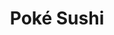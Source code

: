 ---
layout: place
title: "Poké Sushi"
permalink: /new-york/rochester/poke-sushi.html
stateAbbr: NY
stateName: New York
cityName: Rochester
place_id: ChIJgZ4rgWm11okRMp8cCu7XpZE
photos:
  - name: >-
      places/ChIJgZ4rgWm11okRMp8cCu7XpZE/photos/AeeoHcKZu_XPgKnvuWo-geAP5V6Z1mBbKD5hHUXEsIFtEwF7hDy21Z6Wki_DXN0nfuQM3VoQjo8bBa6f4Ct7-Qsl3a3X4u6kdkTLcff66gK2gsipq5L3JTfScw19RXdGN-c6d_fgGvtNexppA4B1vM6wd_4K9G-uQ-u_YEXCtZPyX_HMkBLCYthsvtoO_zlJMlyyT2jYr4pzR2w3Ns23p-kR0R8__OV0rRSMmkz8x30SVkszNjD0BarVuZBDRCE9Oo0Sgrxg5bE03Yo-a7G_cquMLJstUeWiPSJTvwAleqdMZtug93hg2GhcWNbE8APIXe8FweVO8mH64q29Yg5VqJ3nm0U2fFZEN-L_KQDX-8rZ4D7yzxkTDca9eYFYJh1mYCXouA41_wZyCas3J0Q06x5E7g3dgZz3NobHIFRg16B5gEPS8tnA
    widthPx: 4032
    heightPx: 3024
    authorAttributions:
      - displayName: Nathan Bantle
        uri: https://maps.google.com/maps/contrib/108911125802106582473
        photoUri: >-
          https://lh3.googleusercontent.com/a-/ALV-UjV8N59-_IsN9tTBQBSl0-t_G_kQs48xyEWFGRVqs8VPyXKZcZKe9g=s100-p-k-no-mo
    flagContentUri: >-
      https://www.google.com/local/imagery/report/?cb_client=maps_api_places.places_api&image_key=!1e10!2sCIHM0ogKEICAgIDK5_GEnAE&hl=en-US
    googleMapsUri: >-
      https://www.google.com/maps/place//data=!3m4!1e2!3m2!1sCIHM0ogKEICAgIDK5_GEnAE!2e10!4m2!3m1!1s0x89d6b569812b9e81:0x91a5d7ee0a1c9f32
  - name: >-
      places/ChIJgZ4rgWm11okRMp8cCu7XpZE/photos/AeeoHcJeDxtRGYHBDoEJWk9xwbEUhPntJjCMcAyfZoYcDcYRlnMlOKUbvZE9GWW0varwK23Nn-0_KwI079yYbmNYS9Hs8Sbujuf_c75Mvgoq7ti1v9lABukWC4Wm_QS8EsHIeMKBRwHg87CQNEGg9n0KGhfyLbf6lIhpLZSCQS1EXe0UsAt9puurjSeNwz_DyfCy2vVD51w3DXNqj7p9Sk_LcRTi12eftiqv66pqI226ZlyYQUwYh9S-BrxkACRzRkcFPOtoHZW8Zws7SftADK2WVuBNgTuEmtlUC4sHSkr1mZI9Aw
    widthPx: 4032
    heightPx: 2269
    authorAttributions:
      - displayName: Poké Sushi
        uri: https://maps.google.com/maps/contrib/101290444976368253085
        photoUri: >-
          https://lh3.googleusercontent.com/a-/ALV-UjUgYs4lxFLe-I2HnqrgXX0go8qKqWHtOsSKgEpTitGwBHlKYDE=s100-p-k-no-mo
    flagContentUri: >-
      https://www.google.com/local/imagery/report/?cb_client=maps_api_places.places_api&image_key=!1e10!2sAF1QipP4Q8maMk8hpKQPnbu9ffCVswd_NZgxaTgFruZx&hl=en-US
    googleMapsUri: >-
      https://www.google.com/maps/place//data=!3m4!1e2!3m2!1sAF1QipP4Q8maMk8hpKQPnbu9ffCVswd_NZgxaTgFruZx!2e10!4m2!3m1!1s0x89d6b569812b9e81:0x91a5d7ee0a1c9f32
  - name: >-
      places/ChIJgZ4rgWm11okRMp8cCu7XpZE/photos/AeeoHcJIZ_oFg3R4zc8pwPJG8tMnbA5oXkadek53vEfWq_G7TI-ANPFiyKb2ZvgxVPW8ZQtIE50mZqKgiJIXX2N1GIUFDT9kEljcLwEQEmm78ZoYEHKhkMAk5dj4-uv3PuTBxn_-WHuYSbDmyAeKiuz12LfFWRfTQmZVHOu-9oxdJVsadpuW2FWLi79fnBhMI_2jGhzhLqEZnDyO-YRNoZKVfWoCeCF0Wi2X9UrbNp-2y5L3XRkEzgbhdzyG1Occ-zq4lZQ0rO6iW5Mf8k824ghWukZ8G6kmuzW1-sR6RJYEt3WlPhQEn13ULuFzNeeRhy-RitC3S2D7eFaYO0NrZBoDTBzfwwQlwii0lWsmscvXa0LCcu57vbf0IpwHpXJSawGIM8ONosVf6lKXSMyCKjFiWDTqmxLXZ3xJhQ15Sk323A78cWK4
    widthPx: 3886
    heightPx: 2914
    authorAttributions:
      - displayName: Gianluca D'Elia
        uri: https://maps.google.com/maps/contrib/107598182021265887761
        photoUri: >-
          https://lh3.googleusercontent.com/a-/ALV-UjXSjI9Oz_eJnK8PUxGa9ZuaRPTkD6Ml79U0DNWkffG7HtRvigw6=s100-p-k-no-mo
    flagContentUri: >-
      https://www.google.com/local/imagery/report/?cb_client=maps_api_places.places_api&image_key=!1e10!2sCIHM0ogKEICAgICjv9yy8gE&hl=en-US
    googleMapsUri: >-
      https://www.google.com/maps/place//data=!3m4!1e2!3m2!1sCIHM0ogKEICAgICjv9yy8gE!2e10!4m2!3m1!1s0x89d6b569812b9e81:0x91a5d7ee0a1c9f32
  - name: >-
      places/ChIJgZ4rgWm11okRMp8cCu7XpZE/photos/AeeoHcIWyjVL2T2y2QoLaQ4qP5MH3Usa_Tax9Xb4nFv--KkvCAwFCQAqSdbZ7A8hoSSSSdQSmK13ceXtQut1aU8uob3qmZgC7IrxeCoyNEg910xok2eCjRpwOdc6Md_ZtwCVSDfrDYkqFKtv4oVmlNv2A14Vd0juhO08dVr7KTLOdwyIP5yVOAKcaY0OJUzVC8BZcwkKrTMwEN3vNnVRzAcT8ZcNP3hP5Q60KpZGRYvlFusZTwYe_d7MYX2pw2I7yPXMOf_4lslHZly7mEn2JU_UxefhMjnXczuVVBGFPGoy4iOEobEpBjru-f7JlwPaahY9SCFbTBiAX3zUL2ByQMjEsjfikmkvaw2kXLsyj8p3Q5HXZZ465e_oK2bch5AVN9UviFM4F7GvuhqjP_bSC9TntV53EQP8Cm3Uy-2eaqzKXofWqA
    widthPx: 1536
    heightPx: 2048
    authorAttributions:
      - displayName: Nadine Flores
        uri: https://maps.google.com/maps/contrib/112747697834267298543
        photoUri: >-
          https://lh3.googleusercontent.com/a-/ALV-UjW6EOFuE-lun9Z2-EK9Du-FaCAXAFj_9mKS9MjY7WbSVL6iImrj=s100-p-k-no-mo
    flagContentUri: >-
      https://www.google.com/local/imagery/report/?cb_client=maps_api_places.places_api&image_key=!1e10!2sCIHM0ogKEICAgIDXwdj-aA&hl=en-US
    googleMapsUri: >-
      https://www.google.com/maps/place//data=!3m4!1e2!3m2!1sCIHM0ogKEICAgIDXwdj-aA!2e10!4m2!3m1!1s0x89d6b569812b9e81:0x91a5d7ee0a1c9f32
  - name: >-
      places/ChIJgZ4rgWm11okRMp8cCu7XpZE/photos/AeeoHcLVNAFGHPUoiIgYXxCzHJJJ5_HYA-myr5HfMClaUopP2ZfRJqlH8v1FTQvHxh0kTkEaOFwdonv-pZQhpSUx3BC16p8bFYVZEbaAFroOKqC2wrEqILjxW1M0NRWKvXHMYsyMyjx9_ArCdy0EejlEAn1HUmM1YVreYiQ6LakTbR-1PsM5WN5nzJHqOT0dK8e4R3sln_2KPbsGr0hSM5ZX7gPkvvzNXepBOelrWaLc04q6hIxRQIZnvQRyV__dKWFrxb8dh-SAyCIMznZP1T3FtaYSBq0BvbV04Z6D4ExN2s8CYdJW8zgabxJvsIeyOCchbW_tKf3k6tLQfvQ_yCK_ONKgxTEYnxlsfFxd3VK3awyw29s0TnJQBYH4ONEScHAgVHNP_loLUaZfUDU2mGO3cH9en52ZxXgD0EiUjDbd4OmK0hZY
    widthPx: 2875
    heightPx: 3833
    authorAttributions:
      - displayName: Gianluca D'Elia
        uri: https://maps.google.com/maps/contrib/107598182021265887761
        photoUri: >-
          https://lh3.googleusercontent.com/a-/ALV-UjXSjI9Oz_eJnK8PUxGa9ZuaRPTkD6Ml79U0DNWkffG7HtRvigw6=s100-p-k-no-mo
    flagContentUri: >-
      https://www.google.com/local/imagery/report/?cb_client=maps_api_places.places_api&image_key=!1e10!2sCIHM0ogKEICAgICjv9yuzgE&hl=en-US
    googleMapsUri: >-
      https://www.google.com/maps/place//data=!3m4!1e2!3m2!1sCIHM0ogKEICAgICjv9yuzgE!2e10!4m2!3m1!1s0x89d6b569812b9e81:0x91a5d7ee0a1c9f32
  - name: >-
      places/ChIJgZ4rgWm11okRMp8cCu7XpZE/photos/AeeoHcI_HzfWQcFVSoC6HwPweNXoKWNeeSdzrUh19NCRt7EZDO_2pFlUTbH8S7I83zq8tJaMMqmQ4oVZ3-ZlR9lB-Gm7vOaDHZOgcDFwLuzIZiWeRWteV0jIj4WyawRLo5CFZ7vYmYe3KlDJ3s3qgFy_ZYeX3q_786K4Lg8kSRLDcvr8oSY3FIfaZrK7asFknJk_Mb_nPXifMvnwiacelBkNjDMxoqbDa55IoNDk9ybbcZjQuLQHsPaIyvJoBUrB9bAUr0G9YrH7GFe0ojegPxL0ZJ5WhirLgLYRsD_owAQF48E-ccy89K14uvNmFIPV7dvAn_R_mV354FjeZWmQkcK1H3ojE-3JjMoOjk9hPxe0aiK00G72XnYbLLFB_N86O_vJrD_dy5rPbThuAr6325D9v_bxWDXzcWMnjfCA_AsoCUekiRbs
    widthPx: 3472
    heightPx: 2094
    authorAttributions:
      - displayName: Vini Falciano
        uri: https://maps.google.com/maps/contrib/113267787333614730909
        photoUri: >-
          https://lh3.googleusercontent.com/a-/ALV-UjX9LP1DgI8haYSQFy1V6VdBd6uasQYzMEWo6JMKCGzWckHwuGDy2Q=s100-p-k-no-mo
    flagContentUri: >-
      https://www.google.com/local/imagery/report/?cb_client=maps_api_places.places_api&image_key=!1e10!2sCIHM0ogKEICAgICJnOqy2QE&hl=en-US
    googleMapsUri: >-
      https://www.google.com/maps/place//data=!3m4!1e2!3m2!1sCIHM0ogKEICAgICJnOqy2QE!2e10!4m2!3m1!1s0x89d6b569812b9e81:0x91a5d7ee0a1c9f32
  - name: >-
      places/ChIJgZ4rgWm11okRMp8cCu7XpZE/photos/AeeoHcLJyOqt_D6gZTcP0p2Ope5wO1OKpcXVCeC5FsaElbTVva6vDbLPUPN4PVxAcwU7RBfP5uv9X80d7yk6D39l8aw7yRXy4X4QG7G-7NFOfNW6VBYj9X4lcxnDkTSqAt_CSx1HDvwZcjLd63FvKdCifa8xv7ylu3h8fibILYY7jDvWtFHQ8v9G3GyWug1bEQRjaJPJkKdadrMjGXwCe7z8qBCqhfTRyBEf1mi7nLXFvRIdzcj9oG6vLMVrypnhcHznQfvmtg1LQrwTdlSkhXEGk6NWME64ZEo-2Udm0R8COYOQoSMxtTNIr_lPbkpYm6_l6DCsG8fu8dpyVqI2eN-VsSdnqUHJtFKQlXpLkQf2UEvmGF8VSwwx-rWyC1v9zeM-0fQ45q9MSs0CgQYEAxmoINpdH7tVYQ9di9I0PUcTPnifag
    widthPx: 2753
    heightPx: 3671
    authorAttributions:
      - displayName: Gianluca D'Elia
        uri: https://maps.google.com/maps/contrib/107598182021265887761
        photoUri: >-
          https://lh3.googleusercontent.com/a-/ALV-UjXSjI9Oz_eJnK8PUxGa9ZuaRPTkD6Ml79U0DNWkffG7HtRvigw6=s100-p-k-no-mo
    flagContentUri: >-
      https://www.google.com/local/imagery/report/?cb_client=maps_api_places.places_api&image_key=!1e10!2sCIHM0ogKEICAgICjv9yuPg&hl=en-US
    googleMapsUri: >-
      https://www.google.com/maps/place//data=!3m4!1e2!3m2!1sCIHM0ogKEICAgICjv9yuPg!2e10!4m2!3m1!1s0x89d6b569812b9e81:0x91a5d7ee0a1c9f32
  - name: >-
      places/ChIJgZ4rgWm11okRMp8cCu7XpZE/photos/AeeoHcJX_eGbZ3X-sl6KoTIKaujagDIkCWK0SOLqcrDoBPom6UK3o86PzT738IhUMu_fWupG1gWDLaAXNO20qD4x7uqLQNq298F2cKUCftjHM7Wr914aN0HGQJPHM_djma86uYWOrpUlRhQfJgcykUXkBq2knXALU8PWO0oDENZR3ADE6aWnyyR7Be2jwr1hfzW7lMl4M8firphMs-P_mIUCNl4d4Tc_8UiJbPtQ1pmgnmh1xolM-4ep2i8L4pn71jhohyInDSnFJZ5LsKJ0INZAEmoS54xsS3249lPww1FB7y4OuE34bU3WA6FKRii7zV-4fxdDRMzDVt0hVMtxiHardRYk7y4YpusanAZv_jveUeO1Sqk3Xvd5QuPwAg3vKNXTJlqIHwGwx0-XiKAZ3oPdoCxR5isvXTY90ZPPv0E-SiE
    widthPx: 4032
    heightPx: 3024
    authorAttributions:
      - displayName: Sara Cinotti
        uri: https://maps.google.com/maps/contrib/100373924976139508705
        photoUri: >-
          https://lh3.googleusercontent.com/a-/ALV-UjUUArm6vjoaJMRWlLOm1aBaSBELWLiuJ9bMaAu67kYaS58EFJ6U=s100-p-k-no-mo
    flagContentUri: >-
      https://www.google.com/local/imagery/report/?cb_client=maps_api_places.places_api&image_key=!1e10!2sCIHM0ogKEICAgIDRt5jlZg&hl=en-US
    googleMapsUri: >-
      https://www.google.com/maps/place//data=!3m4!1e2!3m2!1sCIHM0ogKEICAgIDRt5jlZg!2e10!4m2!3m1!1s0x89d6b569812b9e81:0x91a5d7ee0a1c9f32
  - name: >-
      places/ChIJgZ4rgWm11okRMp8cCu7XpZE/photos/AeeoHcIoJGrmdxgB5PHGjnMd9lMdi1jC7Sxcx1CJFnNvMJhqrKQFYPyDwzzA53szbNPNGo0tKmmmn6XFTKqyrRpX3ubLhUKhZ2MYtknRMYiFE1X-b_8vSVbf02DhaPbpUMxL6Dcpd1dltdVFV6GiuEK9_Kj2oK564YRcKkueh7nB5PMRXcqtM-6wZ5cKh9MOb2C18Slvee9_AfFMVntDuZpX1IFkK6N2w43f67Iai6GPuHvT92UvBkSSGWSMIDhPO17z_2_QIrwyNijX3x-2fJGAzVEv7EEkQWTgCXLNZVn_wdhHuYTm2AS1dlnNZ1slHkTlJf7byevC9mKCcXfsyHAwQImD_m59tyMyg9QwwHY3syxGbGy6PjkZfTS4Opp7S1gAOb6eBNrocPQ1rGLucTf4C5aNTkuzf5SmixLFUtvnxeDGiA
    widthPx: 3024
    heightPx: 4032
    authorAttributions:
      - displayName: Chris Fuqua
        uri: https://maps.google.com/maps/contrib/116868149773785048695
        photoUri: >-
          https://lh3.googleusercontent.com/a-/ALV-UjVt1jk9lzQvwGV0s1_OWGFJ0jain1RANCsAKyagMCjoKKAKvMM=s100-p-k-no-mo
    flagContentUri: >-
      https://www.google.com/local/imagery/report/?cb_client=maps_api_places.places_api&image_key=!1e10!2sCIHM0ogKEICAgICarMzeOg&hl=en-US
    googleMapsUri: >-
      https://www.google.com/maps/place//data=!3m4!1e2!3m2!1sCIHM0ogKEICAgICarMzeOg!2e10!4m2!3m1!1s0x89d6b569812b9e81:0x91a5d7ee0a1c9f32
  - name: >-
      places/ChIJgZ4rgWm11okRMp8cCu7XpZE/photos/AeeoHcJWX7I1R63_lrXPrM57xIxHmVDP5m_kXRd0wEcfc6KeCRs4Xss43TCEFtgzSxiitaZzcBd_7YY9VFCweRHuveL4LeWAt_E1wyTLgG4UBPIK6-13dZeLauSJoRoFMTbGwelOrrnaidumJxiCdrsltWgAWqncAxZNWjV-LX1-3AS2S9atjYorVY9FvRZzu-F_cBiT-XAPfr4beCPtcsfmsV0e4v3QxH3v0vzBuGKd8FS7SSCkj_pZUth6jiWPMHeGBYYCD_hNNNOg4WVsXUaPwiINK_zFMOP-VmYuAvfO_uDuK4GPzbPAb6q9TlDC8fd8EcZvlcSQFFwzFHoZS0ZqhNtOFbqUmSCWvEdxT7IKfcfMGBunI8MZqcRCB2QyTto_sne0rOz_lcTp9GTbqzbA_rlXgndU9iFhkfwSx6xt5pV2IA
    widthPx: 4032
    heightPx: 3024
    authorAttributions:
      - displayName: Corey
        uri: https://maps.google.com/maps/contrib/116013525197609596065
        photoUri: >-
          https://lh3.googleusercontent.com/a-/ALV-UjWmkAsvnyHPLC3bsfC6E_J4joVkh5HPoQ88x_7xKl_vtoTKoG32=s100-p-k-no-mo
    flagContentUri: >-
      https://www.google.com/local/imagery/report/?cb_client=maps_api_places.places_api&image_key=!1e10!2sCIHM0ogKEICAgID20_28KQ&hl=en-US
    googleMapsUri: >-
      https://www.google.com/maps/place//data=!3m4!1e2!3m2!1sCIHM0ogKEICAgID20_28KQ!2e10!4m2!3m1!1s0x89d6b569812b9e81:0x91a5d7ee0a1c9f32
address: 682 South Ave, Rochester, NY 14620, USA
street: 682 South Ave
city: Rochester
state: NY
zip: '14620'
country: USA
neighborhood: South Wedge
latitude: '43.142238'
longitude: '-77.604179'
accessibility_options:
  wheelchairAccessibleRestroom: true
business_status: OPERATIONAL
name: Poké Sushi
google_maps_links:
  directionsUri: >-
    https://www.google.com/maps/dir//''/data=!4m7!4m6!1m1!4e2!1m2!1m1!1s0x89d6b569812b9e81:0x91a5d7ee0a1c9f32!3e0
  placeUri: https://maps.google.com/?cid=10495031924028645170
  writeAReviewUri: >-
    https://www.google.com/maps/place//data=!4m3!3m2!1s0x89d6b569812b9e81:0x91a5d7ee0a1c9f32!12e1
  reviewsUri: >-
    https://www.google.com/maps/place//data=!4m4!3m3!1s0x89d6b569812b9e81:0x91a5d7ee0a1c9f32!9m1!1b1
  photosUri: >-
    https://www.google.com/maps/place//data=!4m3!3m2!1s0x89d6b569812b9e81:0x91a5d7ee0a1c9f32!10e5
primary_type: Sushi Restaurant
opening_hours:
  regular: null
  current: null
secondary_opening_hours:
  regular:
    weekdayDescriptions: null
    type: null
  current:
    weekdayDescriptions: null
    type: null
phone: (585) 270-8890
price_level: null
price_range: null
rating: '4.5'
rating_count: 295
website: http://www.pokesushiroc.com/
description: null
reviews:
  - name: >-
      places/ChIJgZ4rgWm11okRMp8cCu7XpZE/reviews/ChZDSUhNMG9nS0VJQ0FnSURmdnNLbGFnEAE
    relativePublishTimeDescription: 3 months ago
    rating: 5
    text:
      text: >-
        BEST BURGER IN TOWN. Amazing service and food.  The atmosphere is
        perfect. Lighting, ambiance, everything.

        The Kobe burger :: cooked perfect med rare every time. Many places can’t
        cook it perfect. Poke sushi can.

        One of my Top Favorite Burgers in town

        And they consistently cook a perfect temp.

        The outstanding service :: big thanks to poke sushi
      languageCode: en
    originalText:
      text: >-
        BEST BURGER IN TOWN. Amazing service and food.  The atmosphere is
        perfect. Lighting, ambiance, everything.

        The Kobe burger :: cooked perfect med rare every time. Many places can’t
        cook it perfect. Poke sushi can.

        One of my Top Favorite Burgers in town

        And they consistently cook a perfect temp.

        The outstanding service :: big thanks to poke sushi
      languageCode: en
    authorAttribution:
      displayName: Nicola Tesla
      uri: https://www.google.com/maps/contrib/106147572272639808653/reviews
      photoUri: >-
        https://lh3.googleusercontent.com/a-/ALV-UjUpD3TzuSE8kLS_xIqCUrEx6oa34F0zpyh3hwku3Zr2BQmDqynf=s128-c0x00000000-cc-rp-mo
    publishTime: '2025-01-07T00:03:30.454284Z'
    flagContentUri: >-
      https://www.google.com/local/review/rap/report?postId=ChZDSUhNMG9nS0VJQ0FnSURmdnNLbGFnEAE&d=17924085&t=1
    googleMapsUri: >-
      https://www.google.com/maps/reviews/data=!4m6!14m5!1m4!2m3!1sChZDSUhNMG9nS0VJQ0FnSURmdnNLbGFnEAE!2m1!1s0x89d6b569812b9e81:0x91a5d7ee0a1c9f32
  - name: >-
      places/ChIJgZ4rgWm11okRMp8cCu7XpZE/reviews/ChdDSUhNMG9nS0VJQ0FnSURYd2RqLXlBRRAB
    relativePublishTimeDescription: 5 months ago
    rating: 4
    text:
      text: >-
        A friend and I went for lunch based off of someone's recommendations.
        The food was good and the music was entertaining. My only complaint was
        that we ordered the chef special combo for 2 and I didn't like how so
        much of it was imitation crab meat and the sashimi were small. If the
        sashimi was larger I wouldn't care too much about there being so much
        imitation but we had 2 imitation sashimi, a crab stick nigiri, and one
        of the chef special rolls was just more crab stick with cucumber... I
        would definitely go again but stick to the chef choice rolls on the menu
        or their lunch special combo.
      languageCode: en
    originalText:
      text: >-
        A friend and I went for lunch based off of someone's recommendations.
        The food was good and the music was entertaining. My only complaint was
        that we ordered the chef special combo for 2 and I didn't like how so
        much of it was imitation crab meat and the sashimi were small. If the
        sashimi was larger I wouldn't care too much about there being so much
        imitation but we had 2 imitation sashimi, a crab stick nigiri, and one
        of the chef special rolls was just more crab stick with cucumber... I
        would definitely go again but stick to the chef choice rolls on the menu
        or their lunch special combo.
      languageCode: en
    authorAttribution:
      displayName: Nadine Flores
      uri: https://www.google.com/maps/contrib/112747697834267298543/reviews
      photoUri: >-
        https://lh3.googleusercontent.com/a-/ALV-UjW6EOFuE-lun9Z2-EK9Du-FaCAXAFj_9mKS9MjY7WbSVL6iImrj=s128-c0x00000000-cc-rp-mo-ba5
    publishTime: '2024-10-28T02:00:07.204857Z'
    flagContentUri: >-
      https://www.google.com/local/review/rap/report?postId=ChdDSUhNMG9nS0VJQ0FnSURYd2RqLXlBRRAB&d=17924085&t=1
    googleMapsUri: >-
      https://www.google.com/maps/reviews/data=!4m6!14m5!1m4!2m3!1sChdDSUhNMG9nS0VJQ0FnSURYd2RqLXlBRRAB!2m1!1s0x89d6b569812b9e81:0x91a5d7ee0a1c9f32
  - name: >-
      places/ChIJgZ4rgWm11okRMp8cCu7XpZE/reviews/ChdDSUhNMG9nS0VJQ0FnSUNaa3JtMy1BRRAB
    relativePublishTimeDescription: a year ago
    rating: 4
    text:
      text: >-
        Ordered some of their vegan sushi for delivery, and it was just okay. We
        tried a handful of rolls from the vegan menu & a lot of them honestly
        tasted the same. I feel like there is a lot of room to be creative with
        flavors and ingredients here, and they kinda missed the mark. That being
        said - the sushi overall was good quality and enjoyable. Just wish the
        rolls were a bit more distinct & flavorful.


        The real winner of the meal was the vegetable gyoza. Now these were very
        good! Filling was delicious and well seasoned, and they were covered in
        chili crisp oil which was an amazing choice. I would absolutely get
        these again if I came back here.


        Overall it was an okay experience - but for the price and quality, I
        might have to keep shopping around for better sushi options.
      languageCode: en
    originalText:
      text: >-
        Ordered some of their vegan sushi for delivery, and it was just okay. We
        tried a handful of rolls from the vegan menu & a lot of them honestly
        tasted the same. I feel like there is a lot of room to be creative with
        flavors and ingredients here, and they kinda missed the mark. That being
        said - the sushi overall was good quality and enjoyable. Just wish the
        rolls were a bit more distinct & flavorful.


        The real winner of the meal was the vegetable gyoza. Now these were very
        good! Filling was delicious and well seasoned, and they were covered in
        chili crisp oil which was an amazing choice. I would absolutely get
        these again if I came back here.


        Overall it was an okay experience - but for the price and quality, I
        might have to keep shopping around for better sushi options.
      languageCode: en
    authorAttribution:
      displayName: Matt
      uri: https://www.google.com/maps/contrib/100283926893617805419/reviews
      photoUri: >-
        https://lh3.googleusercontent.com/a-/ALV-UjWgt9yO1Fh6L8tNpBMdnt-oGFNdxt75zE_7w0rQBxrKqA0pceK5=s128-c0x00000000-cc-rp-mo-ba5
    publishTime: '2023-09-07T11:59:37.001220Z'
    flagContentUri: >-
      https://www.google.com/local/review/rap/report?postId=ChdDSUhNMG9nS0VJQ0FnSUNaa3JtMy1BRRAB&d=17924085&t=1
    googleMapsUri: >-
      https://www.google.com/maps/reviews/data=!4m6!14m5!1m4!2m3!1sChdDSUhNMG9nS0VJQ0FnSUNaa3JtMy1BRRAB!2m1!1s0x89d6b569812b9e81:0x91a5d7ee0a1c9f32
  - name: >-
      places/ChIJgZ4rgWm11okRMp8cCu7XpZE/reviews/ChdDSUhNMG9nS0VJQ0FnTURnbnJfVF9BRRAB
    relativePublishTimeDescription: a month ago
    rating: 5
    text:
      text: >-
        Totally delicious. Great service and atmosphere. We had onagiri, a
        special roll, and two regular rolls. All the fish was excellent quality
        and the flavors were amazing (the sauces! so good!). We will happily be
        back again and again.
      languageCode: en
    originalText:
      text: >-
        Totally delicious. Great service and atmosphere. We had onagiri, a
        special roll, and two regular rolls. All the fish was excellent quality
        and the flavors were amazing (the sauces! so good!). We will happily be
        back again and again.
      languageCode: en
    authorAttribution:
      displayName: Amanda O
      uri: https://www.google.com/maps/contrib/113411361340891354369/reviews
      photoUri: >-
        https://lh3.googleusercontent.com/a/ACg8ocIYuUsGL3cdawlBrEpmP2UwuYTN60RLJVdw6Kk2hUutLrDasA=s128-c0x00000000-cc-rp-mo-ba3
    publishTime: '2025-02-24T23:17:13.595664Z'
    flagContentUri: >-
      https://www.google.com/local/review/rap/report?postId=ChdDSUhNMG9nS0VJQ0FnTURnbnJfVF9BRRAB&d=17924085&t=1
    googleMapsUri: >-
      https://www.google.com/maps/reviews/data=!4m6!14m5!1m4!2m3!1sChdDSUhNMG9nS0VJQ0FnTURnbnJfVF9BRRAB!2m1!1s0x89d6b569812b9e81:0x91a5d7ee0a1c9f32
  - name: >-
      places/ChIJgZ4rgWm11okRMp8cCu7XpZE/reviews/ChZDSUhNMG9nS0VJQ0FnSUR6dEtLbktREAE
    relativePublishTimeDescription: 10 months ago
    rating: 2
    text:
      text: >-
        Compared to other excellent sushi restaurants like Shema, all of the
        food here just feels… uninspired. It’s clear the bar is the priority and
        money-maker. Flavors were supremely basic, ingredients weren’t very
        fresh (especially salad lettuce, ew), and the ratio of fish to other
        ingredients in the rolls was kind of hilariously bad. Miso soup was mid
        at least.
      languageCode: en
    originalText:
      text: >-
        Compared to other excellent sushi restaurants like Shema, all of the
        food here just feels… uninspired. It’s clear the bar is the priority and
        money-maker. Flavors were supremely basic, ingredients weren’t very
        fresh (especially salad lettuce, ew), and the ratio of fish to other
        ingredients in the rolls was kind of hilariously bad. Miso soup was mid
        at least.
      languageCode: en
    authorAttribution:
      displayName: Joseph Shearer
      uri: https://www.google.com/maps/contrib/103371727211110518535/reviews
      photoUri: >-
        https://lh3.googleusercontent.com/a-/ALV-UjXCvwQ_qB8U1T07SyKIoR-ZJ4yFlyDELQNWRkQaOLeWDURRMhUPSQ=s128-c0x00000000-cc-rp-mo-ba3
    publishTime: '2024-06-07T23:45:34.267233Z'
    flagContentUri: >-
      https://www.google.com/local/review/rap/report?postId=ChZDSUhNMG9nS0VJQ0FnSUR6dEtLbktREAE&d=17924085&t=1
    googleMapsUri: >-
      https://www.google.com/maps/reviews/data=!4m6!14m5!1m4!2m3!1sChZDSUhNMG9nS0VJQ0FnSUR6dEtLbktREAE!2m1!1s0x89d6b569812b9e81:0x91a5d7ee0a1c9f32
parking_options:
  freeStreetParking: true
  valetParking: false
payment_options:
  acceptsCreditCards: true
  acceptsDebitCards: true
  acceptsCashOnly: false
  acceptsNfc: true
allow_dogs: null
curbside_pickup: null
delivery: true
dine_in: true
good_for_children: true
good_for_groups: null
good_for_sports: false
live_music: false
menu_for_children: false
outdoor_seating: false
reservable: true
restroom: true
serves_beer: true
serves_breakfast: false
serves_brunch: false
serves_cocktails: true
serves_coffee: null
serves_dinner: true
serves_dessert: true
serves_lunch: true
serves_vegetarian_food: true
serves_wine: true
takeout: true

---